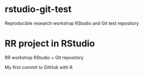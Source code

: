 # rstudio-git-test
Reproducible research workshop RStudio and Git test repository
# RR project in RStudio
RR workshop RStudio + Git repository

My first commit to GitHub with R